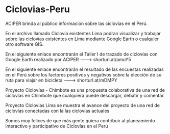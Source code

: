 # Ciclovias-Peru
ACIPER brinda al público información sobre las ciclovías en el Perú.

En el archivo llamado Ciclovía existentes Lima podran visualizar y trabajar sobre las ciclovías existentes en Lima mediante Google Earth o cualquier otro software GIS.

En el siguiente enlace encontrarán el Taller I de trazado de ciclovías con Google Earth realizado por ACIPER ---> shorturl.at/amuY5

En el siguiente enlace encontrarán el resultado de las encuestas realizadas en el Perú sobre los factores positivos y negativos sobre la elección de su ruta para viajar en bicicleta ---> shorturl.at/mDMPY

Proyecto Ciclovías - Chimbote es una propuesta colaborativa de una red de ciclovías en Chimbote que cualquiera puede descargar, debatir y comentar.

Proyecto Ciclovias Lima se muestra el avance del proyecto de una red de ciclovías conectadas con la las ciclovías actuales

Somos muy felices de que más gente quiera contribuir al planeamiento interactivo y participativo de Ciclovías en el Perú

